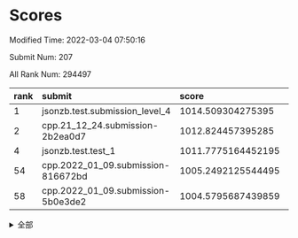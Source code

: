 # Scores

Modified Time: 2022-03-04 07:50:16

Submit Num: 207

All Rank Num: 294497

| rank |               submit               |       score        |       sigma        | pk_num |
| :--- | :--------------------------------- | :----------------- | :----------------- | :----- |
| 1    | jsonzb.test.submission_level_4     | 1014.509304275395  | 0.830770706609692  | 5691   |
| 2    | cpp.21_12_24.submission-2b2ea0d7   | 1012.824457395285  | 0.8003459992658333 | 5695   |
| 4    | jsonzb.test.test_1                 | 1011.7775164452195 | 0.7781904896571741 | 5682   |
| 54   | cpp.2022_01_09.submission-816672bd | 1005.2492125544495 | 0.7102051047438283 | 5690   |
| 58   | cpp.2022_01_09.submission-5b0e3de2 | 1004.5795687439859 | 0.7220806600768279 | 5688   |


<details>
<summary>全部</summary>

| rank |                 submit                 |       score        |       sigma        | pk_num |
| :--- | :------------------------------------- | :----------------- | :----------------- | :----- |
| 1    | jsonzb.test.submission_level_4         | 1014.509304275395  | 0.830770706609692  | 5691   |
| 2    | cpp.21_12_24.submission-2b2ea0d7       | 1012.824457395285  | 0.8003459992658333 | 5695   |
| 3    | gobigger.level_3.submission_level_3_38 | 1011.9912007027724 | 0.7558374343030411 | 5689   |
| 4    | jsonzb.test.test_1                     | 1011.7775164452195 | 0.7781904896571741 | 5682   |
| 5    | gobigger.level_3.submission_level_3_49 | 1011.4485068106925 | 0.7711449920961333 | 5684   |
| 6    | gobigger.level_3.submission_level_3_46 | 1011.0904631414883 | 0.789973463686591  | 5690   |
| 7    | gobigger.level_3.submission_level_3_30 | 1011.0018598128756 | 0.7602862371255894 | 5696   |
| 8    | gobigger.level_3.submission_level_3_26 | 1010.9921386262295 | 0.795227699532385  | 5692   |
| 9    | gobigger.level_3.submission_level_3_14 | 1010.9584210303423 | 0.7856643384464792 | 5689   |
| 10   | gobigger.level_3.submission_level_3_10 | 1010.8421236116014 | 0.7829909636082875 | 5691   |
| 11   | gobigger.level_3.submission_level_3_15 | 1010.8043075757521 | 0.7592721271508599 | 5695   |
| 12   | gobigger.level_3.submission_level_3_0  | 1010.7977088429649 | 0.7699400647185614 | 5692   |
| 13   | gobigger.level_3.submission_level_3_27 | 1010.7932840646923 | 0.7761000658867433 | 5698   |
| 14   | gobigger.level_3.submission_level_3_37 | 1010.7777437700435 | 0.7448059430474395 | 5685   |
| 15   | gobigger.level_3.submission_level_3_31 | 1010.6385565711985 | 0.7757263620263385 | 5690   |
| 16   | gobigger.level_3.submission_level_3_29 | 1010.6150243887009 | 0.7769098184618456 | 5693   |
| 17   | gobigger.level_3.submission_level_3_32 | 1010.6037688241613 | 0.7656011791372879 | 5688   |
| 18   | gobigger.level_3.submission_level_3_4  | 1010.5885463318015 | 0.7737990216282672 | 5692   |
| 19   | gobigger.level_3.submission_level_3_40 | 1010.5734381481794 | 0.7755014332056691 | 5685   |
| 20   | gobigger.level_3.submission_level_3_7  | 1010.5375145026194 | 0.7713416882889177 | 5691   |
| 21   | gobigger.level_3.submission_level_3_1  | 1010.4517746474467 | 0.7731403874856592 | 5682   |
| 22   | gobigger.level_3.submission_level_3_43 | 1010.3690286552379 | 0.7603850612370342 | 5689   |
| 23   | gobigger.level_3.submission_level_3_35 | 1010.3666957731289 | 0.7973349129931452 | 5690   |
| 24   | gobigger.level_3.submission_level_3_47 | 1010.2944280223003 | 0.7502264806163171 | 5694   |
| 25   | gobigger.level_3.submission_level_3_44 | 1010.286762964748  | 0.7565837918475298 | 5687   |
| 26   | gobigger.level_3.submission_level_3_3  | 1010.215239177279  | 0.7390196133600544 | 5692   |
| 27   | gobigger.level_3.submission_level_3_2  | 1010.0543740858627 | 0.7622877671891254 | 5689   |
| 28   | gobigger.level_3.submission_level_3_18 | 1010.0510094900213 | 0.7562384481573149 | 5688   |
| 29   | gobigger.level_3.submission_level_3_20 | 1010.0094068075279 | 0.7423425207008363 | 5697   |
| 30   | gobigger.level_3.submission_level_3_8  | 1009.9804904251823 | 0.7567425623474249 | 5692   |
| 31   | gobigger.level_3.submission_level_3_12 | 1009.9375435329813 | 0.7703662263119857 | 5689   |
| 32   | gobigger.level_3.submission_level_3_42 | 1009.9257999272083 | 0.7466858217547117 | 5688   |
| 33   | gobigger.level_3.submission_level_3_41 | 1009.8996787519355 | 0.7477600690214677 | 5687   |
| 34   | gobigger.level_3.submission_level_3_13 | 1009.880052918931  | 0.7735012781243846 | 5689   |
| 35   | gobigger.level_3.submission_level_3_5  | 1009.8779750786606 | 0.7612538490927453 | 5691   |
| 36   | gobigger.level_3.submission_level_3_24 | 1009.8536863672077 | 0.7582330573916588 | 5691   |
| 37   | gobigger.level_3.submission_level_3_19 | 1009.836476256175  | 0.7596163849871989 | 5690   |
| 38   | gobigger.level_3.submission_level_3_22 | 1009.7414383917082 | 0.7629052577886478 | 5692   |
| 39   | gobigger.level_3.submission_level_3_33 | 1009.7390243357878 | 0.7793200270454033 | 5688   |
| 40   | gobigger.level_3.submission_level_3_16 | 1009.6693562285525 | 0.7515762155760174 | 5695   |
| 41   | gobigger.level_3.submission_level_3_28 | 1009.6378663564502 | 0.7497003092201088 | 5691   |
| 42   | gobigger.level_3.submission_level_3_45 | 1009.6147862381607 | 0.7653773128669059 | 5692   |
| 43   | gobigger.level_3.submission_level_3_39 | 1009.5897725695523 | 0.7546782725972838 | 5692   |
| 44   | gobigger.level_3.submission_level_3_36 | 1009.5329811842143 | 0.7681557623108947 | 5690   |
| 45   | gobigger.level_3.submission_level_3_25 | 1009.4953523816099 | 0.7540201969928028 | 5688   |
| 46   | gobigger.level_3.submission_level_3_21 | 1009.3713134844648 | 0.7404526744078809 | 5695   |
| 47   | gobigger.level_3.submission_level_3_17 | 1009.2937504125013 | 0.7385749582373642 | 5692   |
| 48   | gobigger.level_3.submission_level_3_34 | 1009.1916067037183 | 0.772741908631746  | 5692   |
| 49   | gobigger.level_3.submission_level_3_6  | 1009.175176174159  | 0.7326377366153869 | 5691   |
| 50   | gobigger.level_3.submission_level_3_11 | 1008.3806617457742 | 0.7534996905929792 | 5697   |
| 51   | gobigger.level_3.submission_level_3_48 | 1008.0531995666141 | 0.7402812490865031 | 5689   |
| 52   | gobigger.level_3.submission_level_3_9  | 1007.5743120391428 | 0.7612723278703915 | 5692   |
| 53   | gobigger.level_3.submission_level_3_23 | 1006.4764180791005 | 0.7312765349165715 | 5688   |
| 54   | cpp.2022_01_09.submission-816672bd     | 1005.2492125544495 | 0.7102051047438283 | 5690   |
| 55   | gobigger.level_1.submission_level_1_3  | 1005.1271795301196 | 0.7243882978128847 | 5688   |
| 56   | gobigger.level_1.submission_level_1_24 | 1004.9047956727072 | 0.71315782498995   | 5690   |
| 57   | gobigger.level_1.submission_level_1_8  | 1004.690555028417  | 0.7189035495331944 | 5690   |
| 58   | cpp.2022_01_09.submission-5b0e3de2     | 1004.5795687439859 | 0.7220806600768279 | 5688   |
| 59   | gobigger.level_1.submission_level_1_16 | 1004.4076939921897 | 0.7193489378820979 | 5692   |
| 60   | gobigger.level_1.submission_level_1_38 | 1004.3825061028801 | 0.7143779097491721 | 5687   |
| 61   | gobigger.level_1.submission_level_1_9  | 1004.1643346889197 | 0.7224838721712754 | 5689   |
| 62   | gobigger.level_1.submission_level_1_19 | 1004.1039850992274 | 0.7149538398964576 | 5691   |
| 63   | gobigger.level_1.submission_level_1_28 | 1003.8553626103239 | 0.7087012891050448 | 5693   |
| 64   | gobigger.level_1.submission_level_1_29 | 1003.8508782430379 | 0.7299093986565285 | 5684   |
| 65   | gobigger.level_1.submission_level_1_40 | 1003.8417486334117 | 0.7356017093507258 | 5690   |
| 66   | gobigger.level_1.submission_level_1_12 | 1003.8374271989048 | 0.728942166092091  | 5693   |
| 67   | gobigger.level_1.submission_level_1_27 | 1003.793411239145  | 0.7162552085408135 | 5683   |
| 68   | gobigger.level_1.submission_level_1_45 | 1003.6861514015264 | 0.7182473082996468 | 5692   |
| 69   | gobigger.level_1.submission_level_1_43 | 1003.6211687904746 | 0.7229054639109812 | 5692   |
| 70   | gobigger.level_1.submission_level_1_18 | 1003.6061241662436 | 0.714944094612755  | 5694   |
| 71   | gobigger.level_1.submission_level_1_41 | 1003.5791671623759 | 0.7204645269028735 | 5689   |
| 72   | gobigger.level_1.submission_level_1_46 | 1003.5488768557569 | 0.7207282042264369 | 5687   |
| 73   | gobigger.level_1.submission_level_1_47 | 1003.4947949930854 | 0.716226203007888  | 5691   |
| 74   | gobigger.level_1.submission_level_1_32 | 1003.4659275914898 | 0.7180660354637853 | 5690   |
| 75   | gobigger.level_1.submission_level_1_44 | 1003.4380347316045 | 0.711975634286416  | 5691   |
| 76   | gobigger.level_1.submission_level_1_34 | 1003.3946548113644 | 0.708427090431073  | 5685   |
| 77   | gobigger.level_1.submission_level_1_13 | 1003.3582863041117 | 0.7228835322185558 | 5693   |
| 78   | gobigger.level_1.submission_level_1_49 | 1003.3424219616401 | 0.7143509016943197 | 5692   |
| 79   | gobigger.level_1.submission_level_1_6  | 1003.31123823981   | 0.7102745242670014 | 5693   |
| 80   | gobigger.level_1.submission_level_1_39 | 1003.2869867615045 | 0.7109901423752611 | 5690   |
| 81   | gobigger.level_1.submission_level_1_22 | 1003.2559460668502 | 0.7101718493373377 | 5691   |
| 82   | gobigger.level_1.submission_level_1_21 | 1003.2503836214676 | 0.7208212770384247 | 5695   |
| 83   | gobigger.level_1.submission_level_1_5  | 1003.2380077891445 | 0.731582846367766  | 5695   |
| 84   | gobigger.level_1.submission_level_1_11 | 1003.1411677077605 | 0.7240008757661905 | 5692   |
| 85   | gobigger.level_1.submission_level_1_17 | 1003.1170875963836 | 0.71581023456283   | 5692   |
| 86   | gobigger.level_1.submission_level_1_15 | 1003.1014561894352 | 0.7221388012392191 | 5689   |
| 87   | gobigger.level_1.submission_level_1_37 | 1003.0274147556426 | 0.7104686157742767 | 5693   |
| 88   | gobigger.level_1.submission_level_1_4  | 1002.9377029409011 | 0.7088899390352402 | 5692   |
| 89   | gobigger.level_1.submission_level_1_23 | 1002.9341418889902 | 0.7135759733721735 | 5691   |
| 90   | gobigger.level_1.submission_level_1_0  | 1002.9294567342267 | 0.7236997721560521 | 5687   |
| 91   | gobigger.level_1.submission_level_1_26 | 1002.907071140484  | 0.7173716395876731 | 5694   |
| 92   | gobigger.level_1.submission_level_1_20 | 1002.8800819505211 | 0.7312332656313105 | 5693   |
| 93   | gobigger.level_1.submission_level_1_1  | 1002.8672356836229 | 0.7172947629456389 | 5684   |
| 94   | gobigger.level_1.submission_level_1_10 | 1002.7771912837122 | 0.7240236196612456 | 5688   |
| 95   | gobigger.level_1.submission_level_1_42 | 1002.7535620730023 | 0.7171274948368767 | 5689   |
| 96   | gobigger.level_1.submission_level_1_7  | 1002.7302738277416 | 0.7050821000062879 | 5691   |
| 97   | gobigger.level_1.submission_level_1_48 | 1002.715313350024  | 0.7046225319288487 | 5692   |
| 98   | gobigger.level_1.submission_level_1_30 | 1002.5998033107916 | 0.7099440845167794 | 5688   |
| 99   | gobigger.level_1.submission_level_1_14 | 1002.3645169846459 | 0.7171992542266591 | 5690   |
| 100  | gobigger.level_1.submission_level_1_31 | 1002.3077433267381 | 0.7124921732656405 | 5684   |
| 101  | gobigger.level_1.submission_level_1_33 | 1002.2178583654295 | 0.7230002921276749 | 5689   |
| 102  | gobigger.level_1.submission_level_1_36 | 1002.2071941710611 | 0.7087232981390831 | 5692   |
| 103  | gobigger.level_1.submission_level_1_35 | 1002.2060775256633 | 0.7088703176223953 | 5690   |
| 104  | gobigger.level_1.submission_level_1_2  | 1001.6927412531747 | 0.7183029976617157 | 5694   |
| 105  | gobigger.level_1.submission_level_1_25 | 1001.3571367679622 | 0.7239358693310286 | 5690   |
| 106  | gobigger.random.submission_random_5    | 997.5012386615367  | 0.706036322116246  | 5691   |
| 107  | gobigger.random.submission_random_37   | 997.1199082524015  | 0.7263815037166275 | 5694   |
| 108  | gobigger.random.submission_random_34   | 997.0249758679912  | 0.7097994675174322 | 5695   |
| 109  | gobigger.random.submission_random_19   | 996.9610887297948  | 0.7122945384065771 | 5686   |
| 110  | gobigger.random.submission_random_26   | 996.9504947191331  | 0.7065749955882178 | 5689   |
| 111  | gobigger.random.submission_random_35   | 996.8702944610675  | 0.7029762361911654 | 5689   |
| 112  | gobigger.random.submission_random_10   | 996.8138489614068  | 0.7089664599205573 | 5693   |
| 113  | gobigger.random.submission_random_45   | 996.7326815698746  | 0.7118548325081383 | 5690   |
| 114  | gobigger.random.submission_random_1    | 996.7254246895268  | 0.7072623661949359 | 5695   |
| 115  | gobigger.random.submission_random_27   | 996.6680878802956  | 0.7174794328798663 | 5692   |
| 116  | gobigger.random.submission_random_24   | 996.6305274289125  | 0.7099787128354257 | 5689   |
| 117  | gobigger.random.submission_random_32   | 996.5407345368135  | 0.6951948113653165 | 5691   |
| 118  | gobigger.random.submission_random_9    | 996.5256287620456  | 0.7079527876924212 | 5690   |
| 119  | gobigger.random.submission_random_20   | 996.4785500269214  | 0.6975082943920639 | 5687   |
| 120  | gobigger.random.submission_random_40   | 996.4496606113322  | 0.7127373898404027 | 5694   |
| 121  | gobigger.random.submission_random_28   | 996.4338295893893  | 0.7044827547210829 | 5691   |
| 122  | gobigger.random.submission_random_16   | 996.408713168747   | 0.7023132498221453 | 5688   |
| 123  | gobigger.random.submission_random_43   | 996.3570454582334  | 0.7091264958886531 | 5686   |
| 124  | gobigger.random.submission_random_38   | 996.2882706395168  | 0.7213134488516155 | 5684   |
| 125  | gobigger.random.submission_random_15   | 996.2360457674795  | 0.7290606003328406 | 5692   |
| 126  | gobigger.random.submission_random_33   | 996.2245897316725  | 0.7042820036556786 | 5695   |
| 127  | gobigger.random.submission_random_47   | 996.1944797319966  | 0.7168361932192513 | 5685   |
| 128  | gobigger.random.submission_random_25   | 996.1818271358691  | 0.7172667811289986 | 5695   |
| 129  | gobigger.random.submission_random_6    | 996.1225876697537  | 0.7114782078169134 | 5689   |
| 130  | gobigger.random.submission_random_4    | 996.1133157145798  | 0.712176998076658  | 5693   |
| 131  | gobigger.random.submission_random_36   | 995.9947395492424  | 0.7045989024382557 | 5695   |
| 132  | gobigger.random.submission_random_18   | 995.9700548431969  | 0.6934633622674311 | 5689   |
| 133  | gobigger.random.submission_random_17   | 995.9454680789398  | 0.7118582730663926 | 5692   |
| 134  | gobigger.random.submission_random_14   | 995.873211553219   | 0.6988600801728733 | 5694   |
| 135  | gobigger.random.submission_random_41   | 995.7666422470539  | 0.7056682171685993 | 5692   |
| 136  | gobigger.random.submission_random_8    | 995.7463365699983  | 0.7111519368023174 | 5690   |
| 137  | gobigger.random.submission_random_13   | 995.7459505492868  | 0.7178543437245554 | 5693   |
| 138  | gobigger.random.submission_random_30   | 995.7269756832421  | 0.7197299917668639 | 5688   |
| 139  | gobigger.random.submission_random_48   | 995.695373696151   | 0.7144169506504482 | 5690   |
| 140  | gobigger.random.submission_random_21   | 995.6666191261112  | 0.7133951234236414 | 5690   |
| 141  | gobigger.random.submission_random_46   | 995.6513474143396  | 0.7087662817734289 | 5688   |
| 142  | gobigger.random.submission_random_44   | 995.547740377212   | 0.7312847177529747 | 5687   |
| 143  | gobigger.random.submission_random_7    | 995.476593140474   | 0.7155225215282998 | 5692   |
| 144  | gobigger.random.submission_random_39   | 995.4198336513888  | 0.7012740142758379 | 5694   |
| 145  | gobigger.random.submission_random_22   | 995.4093072315122  | 0.7203133078352177 | 5691   |
| 146  | gobigger.random.submission_random_23   | 995.3676817298547  | 0.7137872097606215 | 5690   |
| 147  | gobigger.random.submission_random_49   | 995.2820495883038  | 0.7043029207954732 | 5687   |
| 148  | gobigger.random.submission_random_11   | 995.1952542180705  | 0.7132886288481646 | 5690   |
| 149  | gobigger.random.submission_random_12   | 995.1936344847107  | 0.7114025035308231 | 5686   |
| 150  | gobigger.random.submission_random_42   | 995.1490132856858  | 0.7159367104260644 | 5691   |
| 151  | gobigger.random.submission_random_31   | 995.1265043134308  | 0.7123668472937316 | 5694   |
| 152  | gobigger.random.submission_random_3    | 995.0381602996521  | 0.7236690710656467 | 5690   |
| 153  | gobigger.random.submission_random_0    | 994.9275441046608  | 0.7263197735689414 | 5696   |
| 154  | gobigger.random.submission_random_2    | 994.6897163316751  | 0.7213574223476892 | 5693   |
| 155  | gobigger.random.submission_random_29   | 994.5225897239649  | 0.725046361891768  | 5691   |
| 156  | gobigger.level_2.submission_level_2_28 | 993.8012977417561  | 0.7308748182195606 | 5690   |
| 157  | gobigger.level_2.submission_level_2_31 | 993.6010017519429  | 0.718716124851978  | 5690   |
| 158  | gobigger.level_2.submission_level_2_48 | 993.3958466149448  | 0.7284428383793304 | 5692   |
| 159  | gobigger.level_2.submission_level_2_34 | 993.3293698163703  | 0.748693637919664  | 5694   |
| 160  | gobigger.level_2.submission_level_2_29 | 993.322789419454   | 0.7387709263772035 | 5696   |
| 161  | gobigger.level_2.submission_level_2_21 | 993.3135676181589  | 0.7319859151134911 | 5692   |
| 162  | gobigger.level_2.submission_level_2_39 | 993.2663723931373  | 0.7415470936338943 | 5689   |
| 163  | gobigger.level_2.submission_level_2_35 | 993.2243897963415  | 0.7332611081730883 | 5692   |
| 164  | gobigger.level_2.submission_level_2_33 | 993.1196603877132  | 0.7409603781685784 | 5688   |
| 165  | gobigger.level_2.submission_level_2_19 | 993.0984701812309  | 0.7323524565017558 | 5695   |
| 166  | gobigger.level_2.submission_level_2_11 | 993.0217138411635  | 0.7459804637467576 | 5696   |
| 167  | gobigger.level_2.submission_level_2_17 | 992.7413793443197  | 0.7293008747893002 | 5691   |
| 168  | gobigger.level_2.submission_level_2_47 | 992.7310302867289  | 0.7530776100639648 | 5691   |
| 169  | gobigger.level_2.submission_level_2_20 | 992.5168656577799  | 0.7558601005914082 | 5690   |
| 170  | gobigger.level_2.submission_level_2_13 | 992.5126586264461  | 0.7419949027558634 | 5696   |
| 171  | gobigger.level_2.submission_level_2_22 | 992.4566510482507  | 0.7519947441055258 | 5684   |
| 172  | gobigger.level_2.submission_level_2_0  | 992.4247378921579  | 0.7402632158907093 | 5695   |
| 173  | gobigger.level_2.submission_level_2_7  | 992.4127223885488  | 0.7642903129429701 | 5688   |
| 174  | gobigger.level_2.submission_level_2_40 | 992.4047103377624  | 0.7366670976696815 | 5690   |
| 175  | gobigger.level_2.submission_level_2_37 | 992.3546312648916  | 0.7473518135262311 | 5693   |
| 176  | gobigger.level_2.submission_level_2_44 | 992.2706665404871  | 0.7548266958314162 | 5690   |
| 177  | gobigger.level_2.submission_level_2_12 | 992.2542212374681  | 0.75310143848644   | 5690   |
| 178  | gobigger.level_2.submission_level_2_38 | 992.2514695417618  | 0.7392992030380419 | 5689   |
| 179  | gobigger.level_2.submission_level_2_1  | 992.1928275486302  | 0.7355038657772146 | 5688   |
| 180  | gobigger.level_2.submission_level_2_45 | 992.1775740277658  | 0.7425105589232237 | 5690   |
| 181  | gobigger.level_2.submission_level_2_24 | 992.0773317659737  | 0.7502834765959459 | 5695   |
| 182  | gobigger.level_2.submission_level_2_25 | 992.0315406022188  | 0.7454268552587732 | 5693   |
| 183  | gobigger.level_2.submission_level_2_18 | 992.0072965250205  | 0.7392147338315974 | 5691   |
| 184  | gobigger.level_2.submission_level_2_49 | 992.0002563005188  | 0.7572787643482642 | 5695   |
| 185  | gobigger.level_2.submission_level_2_15 | 991.9348386299788  | 0.7453527281354128 | 5690   |
| 186  | gobigger.level_2.submission_level_2_32 | 991.8262349508043  | 0.7530426787156668 | 5693   |
| 187  | gobigger.level_2.submission_level_2_23 | 991.7087383354695  | 0.7457360273572897 | 5693   |
| 188  | gobigger.level_2.submission_level_2_16 | 991.4889938515718  | 0.7587045879894819 | 5688   |
| 189  | gobigger.level_2.submission_level_2_9  | 991.3857161275614  | 0.7774858550719287 | 5687   |
| 190  | gobigger.level_2.submission_level_2_43 | 991.3258406487241  | 0.7633255422074836 | 5692   |
| 191  | gobigger.level_2.submission_level_2_27 | 991.3099011417067  | 0.7360897801199139 | 5688   |
| 192  | gobigger.level_2.submission_level_2_42 | 991.244972885567   | 0.7371880620172818 | 5694   |
| 193  | gobigger.level_2.submission_level_2_14 | 991.2135197485861  | 0.7370520718250432 | 5693   |
| 194  | gobigger.level_2.submission_level_2_2  | 991.1307397349684  | 0.7385119406536916 | 5691   |
| 195  | gobigger.level_2.submission_level_2_36 | 990.9554169128502  | 0.7571966625752633 | 5691   |
| 196  | gobigger.level_2.submission_level_2_3  | 990.954149356777   | 0.7625750958100136 | 5688   |
| 197  | gobigger.level_2.submission_level_2_4  | 990.9456680384817  | 0.7416872151031093 | 5695   |
| 198  | gobigger.level_2.submission_level_2_41 | 990.8921229404248  | 0.7472245761957185 | 5695   |
| 199  | gobigger.level_2.submission_level_2_46 | 990.8508617993779  | 0.766631682728911  | 5692   |
| 200  | gobigger.level_2.submission_level_2_26 | 990.582411421105   | 0.7789127778279459 | 5693   |
| 201  | gobigger.level_2.submission_level_2_6  | 990.4703235275036  | 0.7522508263461293 | 5691   |
| 202  | gobigger.level_2.submission_level_2_10 | 990.1544649819547  | 0.7727176362683182 | 5694   |
| 203  | gobigger.level_2.submission_level_2_30 | 990.0608233784847  | 0.7755328100799779 | 5692   |
| 204  | gobigger.level_2.submission_level_2_8  | 989.9711468100543  | 0.7544840573832274 | 5695   |
| 205  | gobigger.level_2.submission_level_2_5  | 989.7411015334624  | 0.7766201757323031 | 5693   |
| 206  | gobigger.none.submission_none_0        | 978.9181955485385  | 1.2199452332541698 | 5692   |
| 207  | gobigger.none.submission_none_1        | 975.550082776436   | 1.5377248111913486 | 5693   |

</details>
